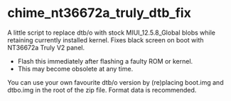 # chime_nt36672a_truly_dtb_fix

A little script to replace dtb/o with stock MIUI_12.5.8_Global blobs while retaining currently installed kernel. Fixes black screen on boot with NT36672a Truly V2 panel.

- Flash this immediately after flashing a faulty ROM or kernel.
- This may become obsolete at any time.

You can use your own favourite dtb/o version by (re)placing boot.img and dtbo.img in the root of the zip file. 
Format data is recommended.

